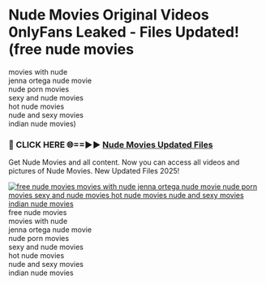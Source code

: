 # Nude Movies Original Videos 0nlyFans Leaked - Files Updated! (free nude movies<br>
movies with nude<br>
jenna ortega nude movie<br>
nude porn movies<br>
sexy and nude movies<br>
hot nude movies<br>
nude and sexy movies<br>
indian nude movies)

<h3>🔴 CLICK HERE 🌐==►► <a href="https://tinyurl.com/2p9ay9w9" rel="nofollow">Nude Movies Updated Files</a></h3>

Get Nude Movies and all content. Now you can access all videos and pictures of Nude Movies. New Updated Files 2025!

[![free nude movies<br>
movies with nude<br>
jenna ortega nude movie<br>
nude porn movies<br>
sexy and nude movies<br>
hot nude movies<br>
nude and sexy movies<br>
indian nude movies](https://i.imgur.com/KQgVmj3.gif)](https://tinyurl.com/2p9ay9w9)
free nude movies<br>
movies with nude<br>
jenna ortega nude movie<br>
nude porn movies<br>
sexy and nude movies<br>
hot nude movies<br>
nude and sexy movies<br>
indian nude movies